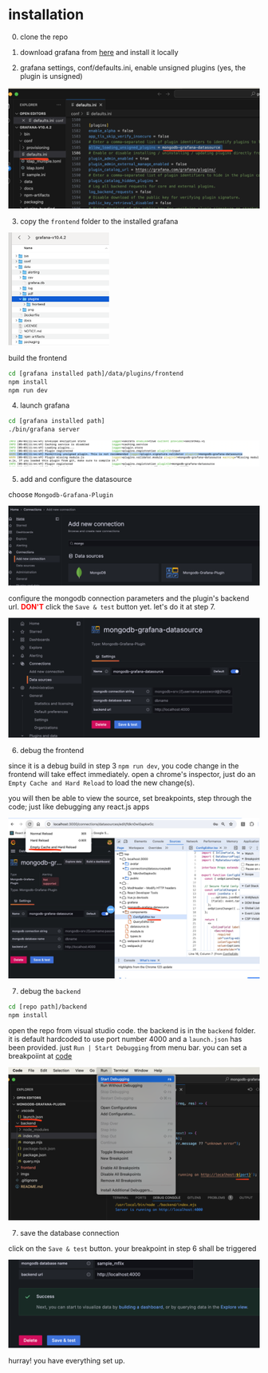 # installation

0. clone the repo

1. download grafana from [here](https://grafana.com/grafana/download) and install it locally 

2. grafana settings, conf/defaults.ini, enable unsigned plugins (yes, the plugin is unsigned)

<img src="./imgs/unsigned.png" alt="unsigned" style="zoom: 50%;" />

3. copy the `frontend` folder to the installed grafana

<img src="./imgs/frontend-install.png" alt="frontend" style="width: 40%;" />

build the frontend
```bash
cd [grafana installed path]/data/plugins/frontend
npm install
npm run dev
```

4. launch grafana
```bash
cd [grafana installed path]
./bin/grafana server
```
<img src="./imgs/plugin.png" alt="plugin" style="zoom: 50%;" />

5. add and configure the datasource

choose `Mongodb-Grafana-Plugin`

<img src="./imgs/datasource.png" alt="plugin" style="zoom: 50%;" />

configure the mongodb connection parameters and the plugin's backend url. <span style="color:red;">**DON'T**</span> click the `Save & test` button yet. let's do it at step 7.


<img src="./imgs/datasource-config.png" alt="plugin" style="zoom: 50%;" />

6. debug the frontend

since it is a debug build in step 3 `npm run dev`, you code change in the frontend will take effect immediately. open a chrome's inspector, just do an `Empty Cache and Hard Reload` to load the new change(s). 

you will then be able to view the source, set breakpoints, step through the code; just like debugging any react.js apps

<img src="./imgs/frontend-debug.png" alt="plugin" style="zoom: 50%;" />

7. debug the `backend`

```bash
cd [repo path]/backend
npm install
```

open the repo from visual studio code. the backend is in the `backend` folder. it is default hardcoded to use port number 4000 and a `launch.json` has been provided. just `Run | Start Debugging` from menu bar. you can set a breakpoiint at [code](./backend/index.mjs#L15)

<img src="./imgs/backend-debug.png" alt="plugin" style="zoom: 50%;" />

7. save the database connection

click on the `Save & test` button. your breakpoint in step 6 shall be triggered

<img src="./imgs/config-done.png" alt="plugin" style="zoom: 50%;" />

hurray! you have everything set up.
